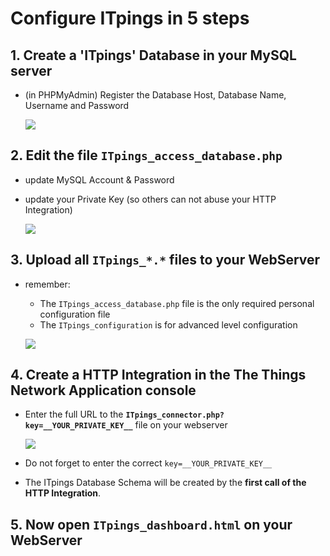 # Configure ITpings in 5 steps

## 1. Create a 'ITpings' Database in your MySQL server

* (in PHPMyAdmin) Register the Database Host, Database Name, Username and Password
		
	![](https://i.imgur.com/n5tseaQ.jpg)


## 2. Edit the file ``ITpings_access_database.php``
  * update MySQL Account & Password
  * update your Private Key (so others can not abuse your HTTP Integration)
  
  	![](https://i.imgur.com/W0GeWYj.jpg)
  
  
## 3. Upload all ``ITpings_*.*`` files to your WebServer

* remember: 
	* The ``ITpings_access_database.php`` file is the only required personal configuration file
	* The ``ITpings_configuration`` is for advanced level configuration

	![](https://i.imgur.com/u0jJ82F.jpg)

## 4. Create a HTTP Integration in the The Things Network Application console  
   
* Enter the full URL to the __``ITpings_connector.php?key=__YOUR_PRIVATE_KEY__``__ file on your webserver

	![](https://i.imgur.com/g00KBos.jpg)

* Do not forget to enter the correct ``key=__YOUR_PRIVATE_KEY__``


* The ITpings Database Schema will be created by the **first call of the HTTP Integration**.  
 
## 5. Now open ``ITpings_dashboard.html`` on your WebServer